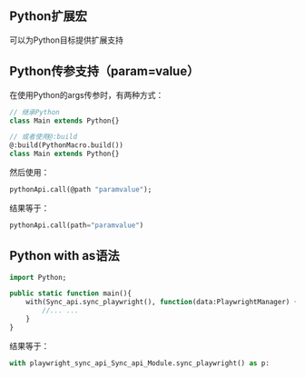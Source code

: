 ## Python扩展宏
可以为Python目标提供扩展支持

## Python传参支持（param=value）
在使用Python的args传参时，有两种方式：
```haxe
// 继承Python
class Main extends Python{}

// 或者使用@:build
@:build(PythonMacro.build())
class Main extends Python{}
```
然后使用：
```haxe
pythonApi.call(@path "paramvalue");
```
结果等于：
```python
pythonApi.call(path="paramvalue")
```

## Python with as语法
```haxe
import Python;

public static function main(){
    with(Sync_api.sync_playwright(), function(data:PlaywrightManager) {
        //... ...
    }
}
```
结果等于：
```python
with playwright_sync_api_Sync_api_Module.sync_playwright() as p:
```

